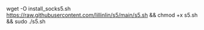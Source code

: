 wget -O install_socks5.sh https://raw.githubusercontent.com/lillinlin/s5/main/s5.sh && chmod +x s5.sh && sudo ./s5.sh
